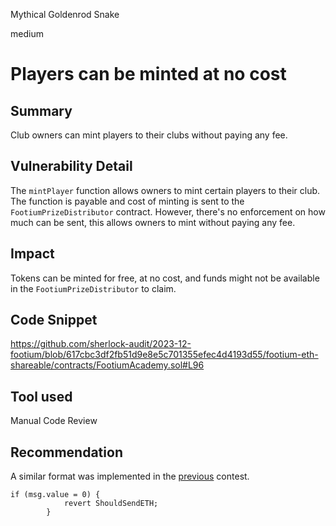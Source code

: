 Mythical Goldenrod Snake

medium

# Players can be minted at no cost

## Summary
Club owners can mint players to their clubs without paying any fee.
## Vulnerability Detail
The `mintPlayer` function allows owners to mint certain players to their club. The function is payable and cost of minting is sent to the `FootiumPrizeDistributor` contract.
However, there's no enforcement on how much can be sent, this allows owners to mint without paying any fee.  
## Impact
Tokens can be minted for free, at no cost, and funds might not be available in the `FootiumPrizeDistributor` to claim.
## Code Snippet
https://github.com/sherlock-audit/2023-12-footium/blob/617cbc3df2fb51d9e8e5c701355efec4d4193d55/footium-eth-shareable/contracts/FootiumAcademy.sol#L96

## Tool used
Manual Code Review

## Recommendation
A similar format was implemented in the [previous](https://github.com/sherlock-audit/2023-04-footium/blob/11736f3f7f7efa88cb99ee98b04b85a46621347c/footium-eth-shareable/contracts/FootiumAcademy.sol#L259C14-L259C36) contest. 

```solidity
if (msg.value = 0) {
            revert ShouldSendETH;
        }
```